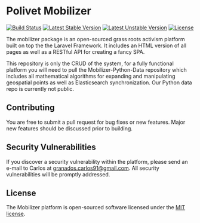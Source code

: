 # Polivet Mobilizer

[![Build Status](https://travis-ci.org/laravel/framework.svg)](https://travis-ci.org/laravel/framework)
[![Latest Stable Version](https://poser.pugx.org/laravel/framework/v/stable.svg)](https://packagist.org/packages/laravel/framework)
[![Latest Unstable Version](https://poser.pugx.org/laravel/framework/v/unstable.svg)](https://packagist.org/packages/laravel/framework)
[![License](https://poser.pugx.org/laravel/framework/license.svg)](https://packagist.org/packages/laravel/framework)

The mobilizer package is an open-sourced grass roots activism platform built on top the the Laravel Framework. It includes an HTML version of all pages as well as a RESTful API for creating a fancy SPA.

This repository is only the CRUD of the system, for a fully functional platform you will need to pull the Mobilizer-Python-Data repository which includes all mathematical algorithms for expanding and manipulating geospatial points as well as Elasticsearch synchronization. Our Python data repo is currently not public.

## Contributing

You are free to submit a pull request for bug fixes or new features. Major new features should be discussed prior to building.

## Security Vulnerabilities

If you discover a security vulnerability within the platform, please send an e-mail to Carlos at granados.carlos91@gmail.com. All security vulnerabilities will be promptly addressed.

## License

The Mobilizer platform is open-sourced software licensed under the [MIT license](http://opensource.org/licenses/MIT).
